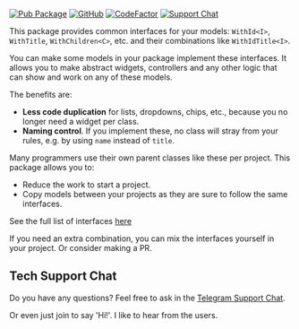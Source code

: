 [![Pub Package](https://img.shields.io/pub/v/model_interfaces.svg)](https://pub.dev/packages/model_interfaces)
[![GitHub](https://img.shields.io/github/license/alexeyinkin/dart-model-interfaces)](https://github.com/alexeyinkin/dart-model-interfaces/blob/main/LICENSE)
[![CodeFactor](https://img.shields.io/codefactor/grade/github/alexeyinkin/dart-model-interfaces?style=flat-square)](https://www.codefactor.io/repository/github/alexeyinkin/dart-model-interfaces)
[![Support Chat](https://img.shields.io/badge/support%20chat-telegram-brightgreen)](https://ainkin.com/chat)

This package provides common interfaces for your models: `WithId<I>`, `WithTitle`,
`WithChildren<C>`, etc. and their combinations like `WithIdTitle<I>`.

You can make some models in your package implement these interfaces.
It allows you to make abstract widgets, controllers and any other logic that can
show and work on any of these models.

The benefits are:

- **Less code duplication** for lists, dropdowns, chips, etc.,
  because you no longer need a widget per class.
- **Naming control**. If you implement these, no class will stray from your rules,
  e.g. by using `name` instead of `title`.

Many programmers use their own parent classes like these per project.
This package allows you to:

- Reduce the work to start a project.
- Copy models between your projects as they are sure to follow the same interfaces.

See the full list of interfaces
[here](https://pub.dev/documentation/model_interfaces/latest/model_interfaces/model_interfaces-library.html)

If you need an extra combination, you can mix the interfaces yourself in your project.
Or consider making a PR.

## Tech Support Chat

Do you have any questions? Feel free to ask in the [Telegram Support Chat](https://ainkin.com/chat).

Or even just join to say 'Hi!'. I like to hear from the users.
